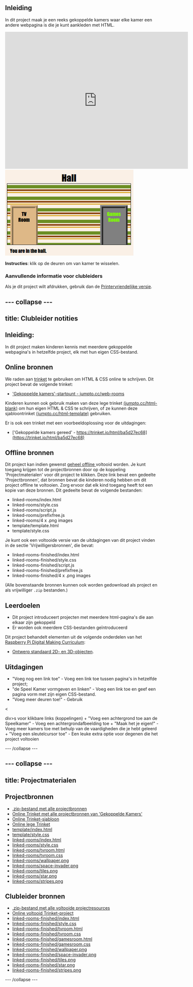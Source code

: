 ## Inleiding

In dit project maak je een reeks gekoppelde kamers waar elke kamer een andere webpagina is die je kunt aankleden met HTML.

<div class="trinket">
  <iframe src="https://trinket.io/embed/html/ba5d27ec68?outputOnly=true&start=result" width="600" height="450" frameborder="0" marginwidth="0" marginheight="0" allowfullscreen>
  </iframe>
  <img src="images/rooms-hall-finished.png">
</div>

**Instructies**: klik op de deuren om van kamer te wisselen.

### Aanvullende informatie voor clubleiders

Als je dit project wilt afdrukken, gebruik dan de [Printervriendelijke versie](https://projects.raspberrypi.org/en/projects/linked-rooms/print).

## \--- collapse \---

## title: Clubleider notities

## Inleiding:

In dit project maken kinderen kennis met meerdere gekoppelde webpagina's in hetzelfde project, elk met hun eigen CSS-bestand.

## Online bronnen

We raden aan [trinket](https://trinket.io/) te gebruiken om HTML & CSS online te schrijven. Dit project bevat de volgende trinket:

* ['Gekoppelde kamers'-startpunt - jumpto.cc/web-rooms](http://jumpto.cc/web-rooms)

Kinderen kunnen ook gebruik maken van deze lege trinket [(jumpto.cc/html-blank)](http://jumpto.cc/html-blank) om hun eigen HTML & CSS te schrijven, of ze kunnen deze sjabloontrinket [(jumpto.cc/html-template)](http://jumpto.cc/html-template) gebruiken.

Er is ook een trinket met een voorbeeldoplossing voor de uitdagingen:

* ['Gekoppelde kamers gereed' - https://trinket.io/html/ba5d27ec68](https://trinket.io/html/ba5d27ec68)

## Offline bronnen

Dit project kan indien gewenst [geheel offline ](https://www.codeclubprojects.org/en-GB/resources/webdev-working-offline/) voltooid worden. Je kunt toegang krijgen tot de projectbronnen door op de koppeling 'Projectmaterialen' voor dit project te klikken. Deze link bevat een gedeelte 'Projectbronnen', dat bronnen bevat die kinderen nodig hebben om dit project offline te voltooien. Zorg ervoor dat elk kind toegang heeft tot een kopie van deze bronnen. Dit gedeelte bevat de volgende bestanden:

* linked-rooms/index.html
* linked-rooms/style.css
* linked-rooms/script.js
* linked-rooms/prefixfree.js
* linked-rooms/4 x .png images
* template/template.html
* template/style.css

Je kunt ook een voltooide versie van de uitdagingen van dit project vinden in de sectie 'Vrijwilligersbronnen', die bevat:

* linked-rooms-finished/index.html
* linked-rooms-finished/style.css
* linked-rooms-finished/script.js
* linked-rooms-finished/prefixfree.js
* linked-rooms-finished/4 x .png images

(Alle bovenstaande bronnen kunnen ook worden gedownload als project en als vrijwilliger `.zip` bestanden.)

## Leerdoelen

* Dit project introduceert projecten met meerdere html-pagina's die aan elkaar zijn gekoppeld
* Er worden ook meerdere CSS-bestanden geïntroduceerd

Dit project behandelt elementen uit de volgende onderdelen van het [Raspberry Pi Digital Making Curriculum](http://rpf.io/curriculum):

* [Ontwerp standaard 2D- en 3D-objecten](https://www.raspberrypi.org/curriculum/design/creator).

## Uitdagingen

* "Voeg nog een link toe" - Voeg een link toe tussen pagina's in hetzelfde project;
* "de Speel Kamer vormgeven en linken" - Voeg een link toe en geef een pagina vorm met zijn eigen CSS-bestand. 
* "Voeg meer deuren toe!" - Gebruik 

<

div>s voor klikbare links (koppelingen) + "Voeg een achtergrond toe aan de Speelkamer" - Voeg een achtergrondafbeelding toe + "Maak het je eigen!" - Voeg meer kamers toe met behulp van de vaardigheden die je hebt geleerd + "Voeg een sleutelcursor toe" - Een leuke extra optie voor degenen die het project voltooien

\--- /collapse \---

## \--- collapse \---

## title: Projectmaterialen

## Projectbronnen

* [.zip-bestand met alle projectbronnen](resources/rooms-project-resources.zip)
* [Online Trinket met alle projectbronnen van 'Gekoppelde Kamers'](http://jumpto.cc/web-rooms)
* [Online Trinket-sjabloon](http://jumpto.cc/trinket-template)
* [Online lege Trinket](http://jumpto.cc/trinket-blank)
* [template/index.html](resources/template-index.html)
* [template/style.css](resources/template-style.css)
* [linked-rooms/index.html](resources/linked-rooms-index.html)
* [linked-rooms/style.css](resources/linked-rooms-style.css)
* [linked-rooms/tvroom.html](resources/linked-rooms-tvroom.html)
* [linked-rooms/tvroom.css](resources/linked-rooms-tvroom.css)
* [linked-rooms/wallpaper.png](resources/linked-rooms-wallpaper.png)
* [linked-rooms/space-invader.png](resources/linked-rooms-space-invader.png)
* [linked-rooms/tiles.png](resources/linked-rooms-tiles.png)
* [linked-rooms/star.png](resources/linked-rooms-star.png)
* [linked-rooms/stripes.png](resources/linked-rooms-stripes.png)

## Clubleider bronnen

* [.zip-bestand met alle voltooide projectresources](resources/rooms-volunteer-resources.zip)
* [Online voltooid Trinket-project](https://trinket.io/html/1d4d4c5ce1)
* [linked-rooms-finished/index.html](resources/linked-rooms-finished-index.html)
* [linked-rooms-finished/style.css](resources/linked-rooms-finished-style.css)
* [linked-rooms-finished/tvroom.html](resources/linked-rooms-finished-tvroom.html)
* [linked-rooms-finished/tvroom.css](resources/linked-rooms-finished-tvroom.css)
* [linked-rooms-finished/gamesroom.html](resources/linked-rooms-finished-gamesroom.html)
* [linked-rooms-finished/gamesroom.css](resources/linked-rooms-finished-gamesroom.css)
* [linked-rooms-finished/wallpaper.png](resources/linked-rooms-finished-wallpaper.png)
* [linked-rooms-finished/space-invader.png](resources/linked-rooms-finished-space-invader.png)
* [linked-rooms-finished/tiles.png](resources/linked-rooms-finished-tiles.png)
* [linked-rooms-finished/star.png](resources/linked-rooms-finished-star.png)
* [linked-rooms-finished/stripes.png](resources/linked-rooms-finished-stripes.png)

\--- /collapse \---